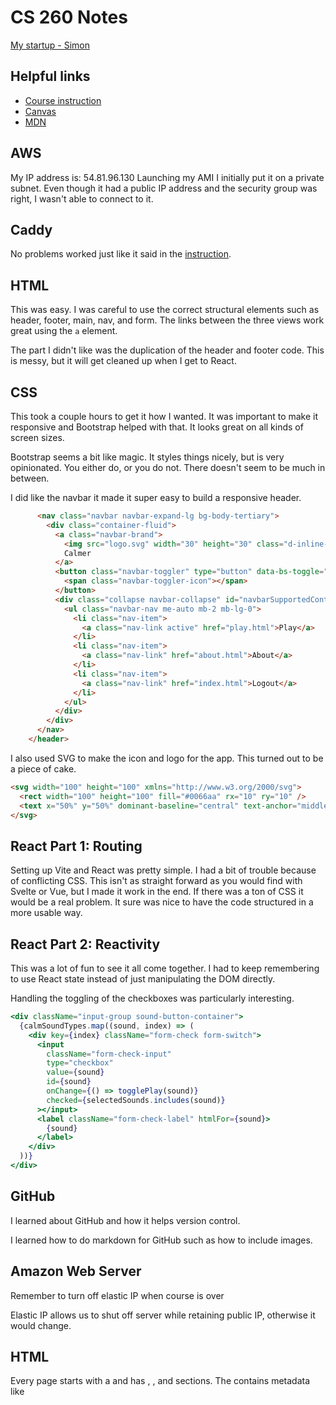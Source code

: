# CS 260 Notes

[My startup - Simon](https://simon.cs260.click)

## Helpful links

- [Course instruction](https://github.com/webprogramming260)
- [Canvas](https://byu.instructure.com)
- [MDN](https://developer.mozilla.org)

## AWS

My IP address is: 54.81.96.130
Launching my AMI I initially put it on a private subnet. Even though it had a public IP address and the security group was right, I wasn't able to connect to it.

## Caddy

No problems worked just like it said in the [instruction](https://github.com/webprogramming260/.github/blob/main/profile/webServers/https/https.md).

## HTML

This was easy. I was careful to use the correct structural elements such as header, footer, main, nav, and form. The links between the three views work great using the `a` element.

The part I didn't like was the duplication of the header and footer code. This is messy, but it will get cleaned up when I get to React.

## CSS

This took a couple hours to get it how I wanted. It was important to make it responsive and Bootstrap helped with that. It looks great on all kinds of screen sizes.

Bootstrap seems a bit like magic. It styles things nicely, but is very opinionated. You either do, or you do not. There doesn't seem to be much in between.

I did like the navbar it made it super easy to build a responsive header.

```html
      <nav class="navbar navbar-expand-lg bg-body-tertiary">
        <div class="container-fluid">
          <a class="navbar-brand">
            <img src="logo.svg" width="30" height="30" class="d-inline-block align-top" alt="" />
            Calmer
          </a>
          <button class="navbar-toggler" type="button" data-bs-toggle="collapse" data-bs-target="#navbarSupportedContent">
            <span class="navbar-toggler-icon"></span>
          </button>
          <div class="collapse navbar-collapse" id="navbarSupportedContent">
            <ul class="navbar-nav me-auto mb-2 mb-lg-0">
              <li class="nav-item">
                <a class="nav-link active" href="play.html">Play</a>
              </li>
              <li class="nav-item">
                <a class="nav-link" href="about.html">About</a>
              </li>
              <li class="nav-item">
                <a class="nav-link" href="index.html">Logout</a>
              </li>
            </ul>
          </div>
        </div>
      </nav>
    </header>
```

I also used SVG to make the icon and logo for the app. This turned out to be a piece of cake.

```html
<svg width="100" height="100" xmlns="http://www.w3.org/2000/svg">
  <rect width="100" height="100" fill="#0066aa" rx="10" ry="10" />
  <text x="50%" y="50%" dominant-baseline="central" text-anchor="middle" font-size="72" font-family="Arial" fill="white">C</text>
</svg>
```

## React Part 1: Routing

Setting up Vite and React was pretty simple. I had a bit of trouble because of conflicting CSS. This isn't as straight forward as you would find with Svelte or Vue, but I made it work in the end. If there was a ton of CSS it would be a real problem. It sure was nice to have the code structured in a more usable way.

## React Part 2: Reactivity

This was a lot of fun to see it all come together. I had to keep remembering to use React state instead of just manipulating the DOM directly.

Handling the toggling of the checkboxes was particularly interesting.

```jsx
<div className="input-group sound-button-container">
  {calmSoundTypes.map((sound, index) => (
    <div key={index} className="form-check form-switch">
      <input
        className="form-check-input"
        type="checkbox"
        value={sound}
        id={sound}
        onChange={() => togglePlay(sound)}
        checked={selectedSounds.includes(sound)}
      ></input>
      <label className="form-check-label" htmlFor={sound}>
        {sound}
      </label>
    </div>
  ))}
</div>
```

## GitHub

I learned about GitHub and how it helps version control.

I learned how to do markdown for GitHub such as how to include images.

## Amazon Web Server

Remember to turn off elastic IP when course is over

Elastic IP allows us to shut off server while retaining public IP, otherwise it would change.

## HTML

Every page starts with a <!DOCTYPE html> and has <html>, <head>, and <body> sections.
The <head> contains metadata like <title>, <meta>, and links to styles or scripts.
The <body> contains all the visible content of the webpage.
Use heading tags (<h1>–<h6>) for titles and to give structure to content.
Use <p> for paragraphs of text instead of just line breaks.
Use <ul> and <ol> with <li> for lists, including navigation menus.
Use <a> for hyperlinks to other pages or websites.
Use <table>, <thead>, <tbody>, <tr>, <th>, and <td> for tabular data.
Use <form>, <input>, <button>, and <label> for user input.
Use <header>, <nav>, <main>, <section>, and <footer> for semantic page layout.

## Simon deployment

I can study the basics of how I can use HTML with the provided simon code.
I can deploy files to my website using the following command: ./deployFiles.sh -k <yourpemkey> -h <yourdomain> -s simon

## CSS Selectors

Use element selectors (like body, h1, section) to style by tag name.
Use the wildcard * to select all elements at once.
Use combinators to define relationships:
  section h2 selects all h2 inside section.
  section > p selects p directly inside section.
  h2 ~ p selects p siblings that follow an h2.
  div + p selects the p immediately after a div.
Use class selectors with a period (.classname) to target elements by class.
Use ID selectors with a hash (#idname) to target unique elements.
Use attribute selectors like [href], [class="summary"], or [href*="https://"] to style based on attributes.
Use pseudo selectors like :hover, :visited, :first-child, or :nth-child() to style based on state, position, or interaction.
